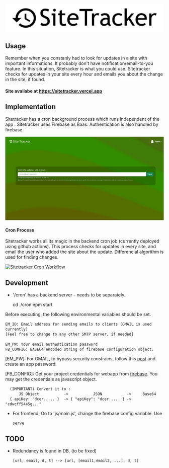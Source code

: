 <p align="center"><img src="https://raw.githubusercontent.com/chethaslp/sitetracker/main/Screenshots/title.png"/></p>
  
## Usage
Remember when you constanly had to look for updates in a site with important informations. It probably don't have notification/email-to-you feature. In this situation, Sitetracker is what you could use. Sitetracker checks for updates in your site every hour and emails you about the change in the site, if found.

#### Site availabe at https://sitetracker.vercel.app

## Implementation
Sitetracker has a cron background process which runs independent of the app . Sitetracker uses Firebase as Baas. Authentication is also handled by firebase.

<img src ="https://raw.githubusercontent.com/chethaslp/sitetracker/main/Screenshots/1.png"/>
    
#### Cron Process
  Sitetracker works all its magic in the backend cron job (currently deployed using github actions).
  This process checks for updates in every site, and email the user who added the site about the update. Differencial algorithm is used for finding changes.
  
 [![Sitetracker Cron Workflow](https://github.com/chethaslp/sitetracker/actions/workflows/main.yml/badge.svg)](https://github.com/chethaslp/sitetracker/actions/workflows/main.yml)

## Development
  * '/cron' has a backend server - needs to be separately.
      
    cd ./cron
    npm start

  Before executing, the following environmental variables should be set.

    EM_ID: Email address for sending emails to clients (GMAIL is used currently)
    [Feel free to change to any other SMTP server, if needed]

    EM_PW: Your email authentication password
    FB_CONFIG: BASE64 encoded string of firebase configuration object.
  
  [EM_PW]: For GMAIL, to bypass security constrains, follow this [post](https://support.google.com/accounts/answer/185833?hl=en) and create an app password.

  [FB_CONFIG]: Get your project credentials for webapp from [firebase](https://console.firebase.google.com). You may get the credentials as javascript object.
  ```
    (IMPORTANT) Convert it to : 
        JS Object           ->           JSON           ->     Base64
    { apiKey: "dcer..... }  -> { "apiKey": "dcer..... } -> "cdwcff5445g..."
  ```
   
  * For frontend,
      Go to 'js/main.js', change the firebase config variable.
      Use

        serve

   
  

    
## TODO
 * Redundancy is found in DB. (to be fixed)

       [url, email, d, t] --> [url, [email1,email2, ...], d, t]
